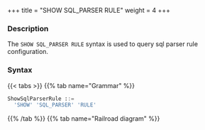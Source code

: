 +++
title = "SHOW SQL_PARSER RULE"
weight = 4
+++

### Description

The `SHOW SQL_PARSER RULE` syntax is used to query sql parser rule configuration.

### Syntax

{{< tabs >}}
{{% tab name="Grammar" %}}
```sql
ShowSqlParserRule ::=
  'SHOW' 'SQL_PARSER' 'RULE'
```
{{% /tab %}}
{{% tab name="Railroad diagram" %}}
<iframe frameborder="0" name="diagram" id="diagram" width="100%" height="100%"></iframe>
{{% /tab %}}
{{< /tabs >}}

### Return Value Description

| Colume                    | Description                        |
|---------------------------|------------------------------------|
| sql_comment_parse_enable  | sql comment parse enable status    |
| parse_tree_cache          | parse tree cache configuration     |
| sql_statement_cache       | sql statement cache configuration  |

### Example

- Query sql parser rule configuration

```sql
SHOW SQL_PARSER RULE;
```

```sql
mysql> SHOW SQL_PARSER RULE;
+--------------------------+-----------------------------------------+-------------------------------------------+
| sql_comment_parse_enable | parse_tree_cache                        | sql_statement_cache                       |
+--------------------------+-----------------------------------------+-------------------------------------------+
| false                    | initialCapacity: 128, maximumSize: 1024 | initialCapacity: 2000, maximumSize: 65535 |
+--------------------------+-----------------------------------------+-------------------------------------------+
1 row in set (0.05 sec)
```

### Reserved word

`SHOW`, `SQL_PARSER`, `RULE`

### Related links

- [Reserved word](/en/user-manual/shardingsphere-proxy/distsql/syntax/reserved-word/)
